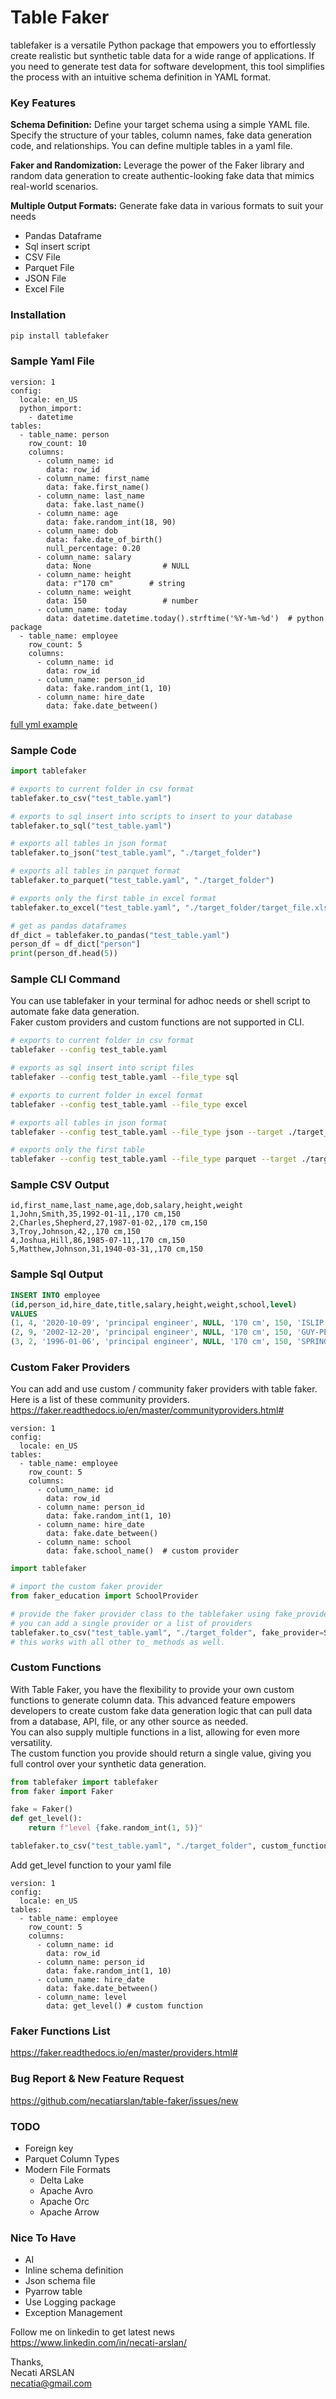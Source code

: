# Table Faker
tablefaker is a versatile Python package that empowers you to effortlessly create realistic but synthetic table data for a wide range of applications. If you need to generate test data for software development, this tool simplifies the process with an intuitive schema definition in YAML format.

### Key Features
**Schema Definition:** Define your target schema using a simple YAML file. Specify the structure of your tables, column names, fake data generation code, and relationships. You can define multiple tables in a yaml file.

**Faker and Randomization:** Leverage the power of the Faker library and random data generation to create authentic-looking fake data that mimics real-world scenarios.

**Multiple Output Formats:** Generate fake data in various formats to suit your needs

- Pandas Dataframe
- Sql insert script
- CSV File
- Parquet File
- JSON File
- Excel File

### Installation
```bash 
pip install tablefaker
```

### Sample Yaml File
```
version: 1
config:
  locale: en_US
  python_import:
    - datetime
tables:
  - table_name: person
    row_count: 10
    columns:
      - column_name: id
        data: row_id
      - column_name: first_name
        data: fake.first_name()
      - column_name: last_name
        data: fake.last_name()
      - column_name: age
        data: fake.random_int(18, 90)
      - column_name: dob
        data: fake.date_of_birth()
        null_percentage: 0.20
      - column_name: salary
        data: None                # NULL
      - column_name: height
        data: r"170 cm"        # string
      - column_name: weight
        data: 150                 # number
      - column_name: today
        data: datetime.datetime.today().strftime('%Y-%m-%d')  # python package
  - table_name: employee
    row_count: 5
    columns:
      - column_name: id
        data: row_id
      - column_name: person_id
        data: fake.random_int(1, 10)
      - column_name: hire_date
        data: fake.date_between()
```
[full yml example](tests/test_table.yaml)

### Sample Code
```python
import tablefaker

# exports to current folder in csv format
tablefaker.to_csv("test_table.yaml")

# exports to sql insert into scripts to insert to your database
tablefaker.to_sql("test_table.yaml")

# exports all tables in json format
tablefaker.to_json("test_table.yaml", "./target_folder")

# exports all tables in parquet format
tablefaker.to_parquet("test_table.yaml", "./target_folder")

# exports only the first table in excel format
tablefaker.to_excel("test_table.yaml", "./target_folder/target_file.xlsx")

# get as pandas dataframes
df_dict = tablefaker.to_pandas("test_table.yaml")
person_df = df_dict["person"]
print(person_df.head(5))
```

### Sample CLI Command
You can use tablefaker in your terminal for adhoc needs or shell script to automate fake data generation. \
Faker custom providers and custom functions are not supported in CLI.
```bash
# exports to current folder in csv format
tablefaker --config test_table.yaml

# exports as sql insert into script files
tablefaker --config test_table.yaml --file_type sql

# exports to current folder in excel format
tablefaker --config test_table.yaml --file_type excel

# exports all tables in json format
tablefaker --config test_table.yaml --file_type json --target ./target_folder 

# exports only the first table
tablefaker --config test_table.yaml --file_type parquet --target ./target_folder/target_file.parquet
```

### Sample CSV Output
```
id,first_name,last_name,age,dob,salary,height,weight
1,John,Smith,35,1992-01-11,,170 cm,150
2,Charles,Shepherd,27,1987-01-02,,170 cm,150
3,Troy,Johnson,42,,170 cm,150
4,Joshua,Hill,86,1985-07-11,,170 cm,150
5,Matthew,Johnson,31,1940-03-31,,170 cm,150
```

### Sample Sql Output
```sql
INSERT INTO employee
(id,person_id,hire_date,title,salary,height,weight,school,level)
VALUES
(1, 4, '2020-10-09', 'principal engineer', NULL, '170 cm', 150, 'ISLIP HIGH SCHOOL', 'level 2'),
(2, 9, '2002-12-20', 'principal engineer', NULL, '170 cm', 150, 'GUY-PERKINS HIGH SCHOOL', 'level 1'),
(3, 2, '1996-01-06', 'principal engineer', NULL, '170 cm', 150, 'SPRINGLAKE-EARTH ELEM/MIDDLE SCHOOL', 'level 3');
```
### Custom Faker Providers
You can add and use custom / community faker providers with table faker.\
Here is a list of these community providers.\
https://faker.readthedocs.io/en/master/communityproviders.html#

```
version: 1
config:
  locale: en_US
tables:
  - table_name: employee
    row_count: 5
    columns:
      - column_name: id
        data: row_id
      - column_name: person_id
        data: fake.random_int(1, 10)
      - column_name: hire_date
        data: fake.date_between()
      - column_name: school
        data: fake.school_name()  # custom provider
```

```python
import tablefaker

# import the custom faker provider
from faker_education import SchoolProvider

# provide the faker provider class to the tablefaker using fake_provider
# you can add a single provider or a list of providers
tablefaker.to_csv("test_table.yaml", "./target_folder", fake_provider=SchoolProvider)
# this works with all other to_ methods as well.
```

### Custom Functions
With Table Faker, you have the flexibility to provide your own custom functions to generate column data. This advanced feature empowers developers to create custom fake data generation logic that can pull data from a database, API, file, or any other source as needed.\
You can also supply multiple functions in a list, allowing for even more versatility. \
The custom function you provide should return a single value, giving you full control over your synthetic data generation.

```python
from tablefaker import tablefaker
from faker import Faker

fake = Faker()
def get_level():
    return f"level {fake.random_int(1, 5)}"

tablefaker.to_csv("test_table.yaml", "./target_folder", custom_function=get_level)
```
Add get_level function to your yaml file
```
version: 1
config:
  locale: en_US
tables:
  - table_name: employee
    row_count: 5
    columns:
      - column_name: id
        data: row_id
      - column_name: person_id
        data: fake.random_int(1, 10)
      - column_name: hire_date
        data: fake.date_between()
      - column_name: level
        data: get_level() # custom function
```


### Faker Functions List
https://faker.readthedocs.io/en/master/providers.html#

### Bug Report & New Feature Request
https://github.com/necatiarslan/table-faker/issues/new 


### TODO
- Foreign key
- Parquet Column Types
- Modern File Formats
  - Delta Lake
  - Apache Avro
  - Apache Orc
  - Apache Arrow

### Nice To Have
- AI
- Inline schema definition
- Json schema file
- Pyarrow table
- Use Logging package
- Exception Management

Follow me on linkedin to get latest news \
https://www.linkedin.com/in/necati-arslan/

Thanks, \
Necati ARSLAN \
necatia@gmail.com


